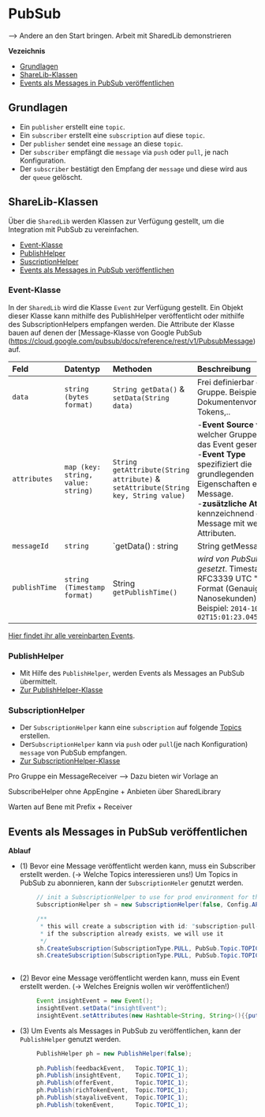 # PubSub

--> Andere an den Start bringen. Arbeit mit SharedLib demonstrieren

**Vezeichnis**

* [Grundlagen](#grundlagen)
* [ShareLib-Klassen](#sharelib-klassen)
* [Events als Messages in PubSub veröffentlichen](#eventsalsmessagesinpubsubveröffentlichen)

## Grundlagen

- Ein `publisher` erstellt eine `topic`.
- Ein `subscriber` erstellt eine `subscription` auf diese `topic`.
- Der `publisher` sendet eine `message` an diese `topic`.
- Der `subscriber` empfängt die `message` via `push` oder `pull`, je nach Konfiguration.
- Der `subscriber` bestätigt den Empfang der `message` und diese wird aus der `queue` gelöscht.

## ShareLib-Klassen

Über die `SharedLib` werden Klassen zur Verfügung gestellt, um die Integration mit PubSub zu vereinfachen.

* [Event-Klasse](#event-klasse)
* [PublishHelper](#publishhelper)
* [SuscriptionHelper](#subscriptionhelper)
* [Events als Messages in PubSub veröffentlichen](#eventsalsmessagesinpubsubveröffentlichen)


### Event-Klasse

In der `SharedLib` wird die Klasse `Event` zur Verfügung gestellt. Ein Objekt dieser Klasse kann mithilfe des PublishHelper veröffentlicht oder mithilfe des SubscriptionHelpers empfangen werden. Die Attribute der Klasse bauen auf denen der [Message-Klasse von Google PubSub (https://cloud.google.com/pubsub/docs/reference/rest/v1/PubsubMessage) auf. 

| Feld  | Datentyp | Methoden | Beschreibung |
| :------ | :------ | :------ | :------ |
| `data` | `string (bytes format)` | `String getData()` & `setData(String data)` | Frei definierbar durch Gruppe. Beispiele: Dokumentenvorschläge, Tokens,..|
| `attributes` | `map (key: string, value: string)` | `String getAttribute(String attribute)` & `setAttribute(String key, String value)` | -**Event Source** von welcher Gruppe wird das Event gesendet. <br /> -**Event Type** spezifiziert die grundlegenden Eigenschaften einer Message. <br /> -**zusätzliche Attribute** kennzeichnend die Message mit weiteren Attributen.<br />|
| `messageId` | `string` | `getData() : string | String getMessageId()` | *wird von PubSub gesetzt* |
| `publishTime` | `string (Timestamp format)` | String `getPublishTime()` | *wird von PubSub gesetzt*. Timestamp im RFC3339 UTC "Zulu" Format (Genauigkeit in Nanosekunden). Beispiel: `2014-10-02T15:01:23.045123456Z` |

[Hier findet ihr alle vereinbarten Events](https://github.com/Purii/hdm-wim-devlab/blob/master/docs/Events.md).

### PublishHelper 

* Mit Hilfe des `PublishHelper`, werden Events als Messages an PubSub übermittelt. 
* [Zur PublishHelper-Klasse](https://github.com/Purii/hdm-wim-devlab/blob/master/SharedLib/src/main/java/de/hdm/wim/sharedLib/pubsub/helper/PublishHelper.java)

### SubscriptionHelper

* Der `SubscriptionHelper` kann eine `subscription` auf folgende [Topics](https://github.com/Purii/hdm-wim-devlab/blob/master/docs/Topics.md) erstellen.
* Der`SubscriptionHelper` kann via `push` oder `pull`(je nach Konfiguration) `message` von PubSub empfangen. 
* [Zur SubscriptionHelper-Klasse](https://github.com/Purii/hdm-wim-devlab/blob/master/SharedLib/src/main/java/de/hdm/wim/sharedLib/pubsub/helper/SubscriptionHelper.java)


Pro Gruppe ein MessageReceiver --> Dazu bieten wir Vorlage an

SubscribeHelper ohne AppEngine + Anbieten über SharedLibrary

Warten auf Bene mit Prefix + Receiver

## Events als Messages in PubSub veröffentlichen

**Ablauf**

- (1) Bevor eine Message veröffentlicht werden kann, muss ein Subscriber erstellt werden. (-> Welche Topics interessieren uns!)
Um Topics in PubSub zu abonnieren, kann der `SubscriptionHeler` genutzt werden.

```java
		// init a SubscriptionHelper to use for prod environment for the given project
		SubscriptionHelper sh = new SubscriptionHelper(false, Config.APP_ID);

		/**
		 * this will create a subscription with id: "subscription-pull-topic-1-test1"
		 * if the subscription already exists, we will use it
		 */
		sh.CreateSubscription(SubscriptionType.PULL, PubSub.Topic.TOPIC_1, "test1");
		sh.CreateSubscription(SubscriptionType.PULL, PubSub.Topic.TOPIC_1, "test2");
        
  ```
- (2) Bevor eine Message veröffentlicht werden kann, muss ein Event erstellt werden. (-> Welches Ereignis wollen wir veröffentlichen!) 

```java
        Event insightEvent = new Event();
		insightEvent.setData("insightEvent");
		insightEvent.setAttributes(new Hashtable<String, String>(){{put(AttributeKey.EVENT_TYPE, EventType.INSIGHT);}});

```
- (3) Um Events als Messages in PubSub zu veröffentlichen, kann der `PublishHelper` genutzt werden.

```java
		PublishHelper ph = new PublishHelper(false);
        
        ph.Publish(feedbackEvent, 	Topic.TOPIC_1);
		ph.Publish(insightEvent, 	Topic.TOPIC_1);
		ph.Publish(offerEvent, 		Topic.TOPIC_1);
		ph.Publish(richTokenEvent, 	Topic.TOPIC_1);
		ph.Publish(stayaliveEvent, 	Topic.TOPIC_1);
		ph.Publish(tokenEvent, 		Topic.TOPIC_1);
```
